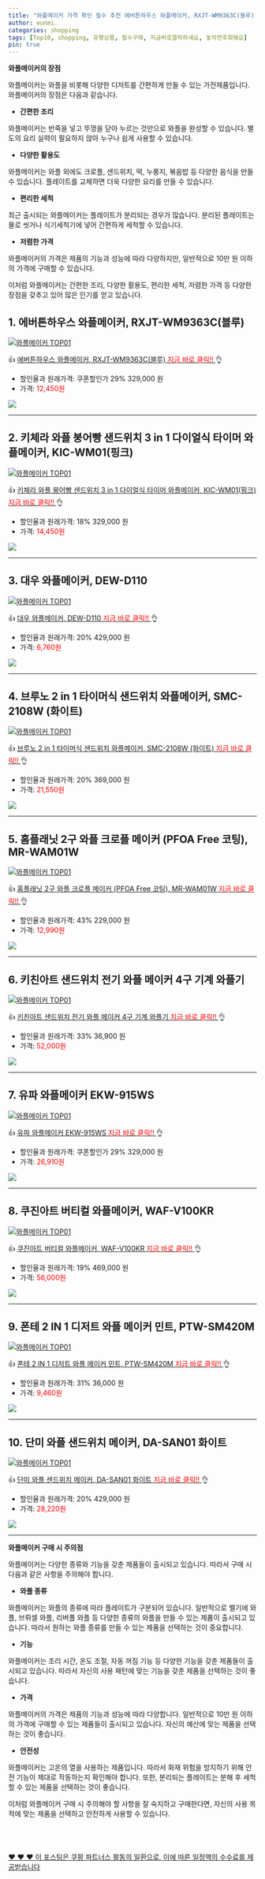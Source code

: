 ```yaml
---
title: "와플메이커 가격 확인 필수 추천 에버튼하우스 와플메이커, RXJT-WM9363C(블루) 비교 장점 구매가이드"
author: eunmi.
categories: shopping
tags: [Top10, shopping, 유행상품, 필수구매, 지금바로클릭하세요, 놓치면후회해요]
pin: true
---
```

**와플메이커의 장점**

와플메이커는 와플을 비롯해 다양한 디저트를 간편하게 만들 수 있는 가전제품입니다. 와플메이커의 장점은 다음과 같습니다.

* **간편한 조리**

와플메이커는 반죽을 넣고 뚜껑을 닫아 누르는 것만으로 와플을 완성할 수 있습니다. 별도의 요리 실력이 필요하지 않아 누구나 쉽게 사용할 수 있습니다.

* **다양한 활용도**

와플메이커는 와플 외에도 크로플, 샌드위치, 떡, 누룽지, 볶음밥 등 다양한 음식을 만들 수 있습니다. 플레이트를 교체하면 더욱 다양한 요리를 만들 수 있습니다.

* **편리한 세척**

최근 출시되는 와플메이커는 플레이트가 분리되는 경우가 많습니다. 분리된 플레이트는 물로 씻거나 식기세척기에 넣어 간편하게 세척할 수 있습니다.

* **저렴한 가격**

와플메이커의 가격은 제품의 기능과 성능에 따라 다양하지만, 일반적으로 10만 원 이하의 가격에 구매할 수 있습니다.

이처럼 와플메이커는 간편한 조리, 다양한 활용도, 편리한 세척, 저렴한 가격 등 다양한 장점을 갖추고 있어 많은 인기를 얻고 있습니다.

   

## 1. 에버튼하우스 와플메이커, RXJT-WM9363C(블루)

[![와플메이커 TOP01](https://thumbnail9.coupangcdn.com/thumbnails/remote/230x230ex/image/retail/images/2020/08/13/20/5/73b39b6e-fdce-41f5-af4f-560a3207028d.jpg)](https://link.coupang.com/re/AFFSDP?lptag=AF3617701&subid=GithubCoopas&pageKey=1957146026&traceid=V0-153&itemId=3325702243&vendorItemId=71312553464)


👍 [에버튼하우스 와플메이커, RXJT-WM9363C(블루) <font color=red> 지금 바로 클릭!! </font> ](https://link.coupang.com/re/AFFSDP?lptag=AF3617701&subid=GithubCoopas&pageKey=1957146026&traceid=V0-153&itemId=3325702243&vendorItemId=71312553464) 👌 


- 할인율과 원래가격: 쿠폰할인가 29%  329,000   원
- 가격: <span style='color:red'>12,450원</span>

[![](/discount_price.png)](https://link.coupang.com/re/AFFSDP?lptag=AF3617701&subid=GithubCoopas&pageKey=1957146026&traceid=V0-153&itemId=3325702243&vendorItemId=71312553464)

---


   

## 2. 키체라 와플 붕어빵 샌드위치 3 in 1 다이얼식 타이머 와플메이커, KIC-WM01(핑크)

[![와플메이커 TOP01](https://thumbnail10.coupangcdn.com/thumbnails/remote/230x230ex/image/retail/images/7387143202968844-47328562-5bfc-442e-8ae7-8270b5f3a42b.jpg)](https://link.coupang.com/re/AFFSDP?lptag=AF3617701&subid=GithubCoopas&pageKey=5750751185&traceid=V0-153&itemId=9709515926&vendorItemId=76993370557)


👍 [키체라 와플 붕어빵 샌드위치 3 in 1 다이얼식 타이머 와플메이커, KIC-WM01(핑크) <font color=red> 지금 바로 클릭!! </font> ](https://link.coupang.com/re/AFFSDP?lptag=AF3617701&subid=GithubCoopas&pageKey=5750751185&traceid=V0-153&itemId=9709515926&vendorItemId=76993370557) 👌 


- 할인율과 원래가격: 18%  329,000   원
- 가격: <span style='color:red'>14,450원</span>

[![](/discount_price.png)](https://link.coupang.com/re/AFFSDP?lptag=AF3617701&subid=GithubCoopas&pageKey=5750751185&traceid=V0-153&itemId=9709515926&vendorItemId=76993370557)

---


   

## 3. 대우 와플메이커, DEW-D110

[![와플메이커 TOP01](https://thumbnail10.coupangcdn.com/thumbnails/remote/230x230ex/image/retail/images/1925012904369815-52311b93-7e78-4965-be33-c2e00dde9e92.jpg)](https://link.coupang.com/re/AFFSDP?lptag=AF3617701&subid=GithubCoopas&pageKey=18753810&traceid=V0-153&itemId=75316782&vendorItemId=3125456851)


👍 [대우 와플메이커, DEW-D110 <font color=red> 지금 바로 클릭!! </font> ](https://link.coupang.com/re/AFFSDP?lptag=AF3617701&subid=GithubCoopas&pageKey=18753810&traceid=V0-153&itemId=75316782&vendorItemId=3125456851) 👌 


- 할인율과 원래가격: 20%  429,000   원
- 가격: <span style='color:red'>6,760원</span>

[![](/discount_price.png)](https://link.coupang.com/re/AFFSDP?lptag=AF3617701&subid=GithubCoopas&pageKey=18753810&traceid=V0-153&itemId=75316782&vendorItemId=3125456851)

---


   

## 4. 브루노 2 in 1 타이머식 샌드위치 와플메이커, SMC-2108W (화이트)

[![와플메이커 TOP01](https://thumbnail8.coupangcdn.com/thumbnails/remote/230x230ex/image/retail/images/3142949569747797-de33113b-034b-4448-b8e4-7c366b734c89.jpg)](https://link.coupang.com/re/AFFSDP?lptag=AF3617701&subid=GithubCoopas&pageKey=6150659110&traceid=V0-153&itemId=11869751241&vendorItemId=79142849827)


👍 [브루노 2 in 1 타이머식 샌드위치 와플메이커, SMC-2108W (화이트) <font color=red> 지금 바로 클릭!! </font> ](https://link.coupang.com/re/AFFSDP?lptag=AF3617701&subid=GithubCoopas&pageKey=6150659110&traceid=V0-153&itemId=11869751241&vendorItemId=79142849827) 👌 


- 할인율과 원래가격: 20%  369,000   원
- 가격: <span style='color:red'>21,550원</span>

[![](/discount_price.png)](https://link.coupang.com/re/AFFSDP?lptag=AF3617701&subid=GithubCoopas&pageKey=6150659110&traceid=V0-153&itemId=11869751241&vendorItemId=79142849827)

---


   

## 5. 홈플래닛 2구 와플 크로플 메이커 (PFOA Free 코팅), MR-WAM01W

[![와플메이커 TOP01](https://thumbnail6.coupangcdn.com/thumbnails/remote/230x230ex/image/retail/images/72544565101359-5c4eef29-3fad-4e17-b305-e214a0ec8446.jpg)](https://link.coupang.com/re/AFFSDP?lptag=AF3617701&subid=GithubCoopas&pageKey=2249812552&traceid=V0-153&itemId=3845233172&vendorItemId=71830035249)


👍 [홈플래닛 2구 와플 크로플 메이커 (PFOA Free 코팅), MR-WAM01W <font color=red> 지금 바로 클릭!! </font> ](https://link.coupang.com/re/AFFSDP?lptag=AF3617701&subid=GithubCoopas&pageKey=2249812552&traceid=V0-153&itemId=3845233172&vendorItemId=71830035249) 👌 


- 할인율과 원래가격: 43%  229,000   원
- 가격: <span style='color:red'>12,990원</span>

[![](/discount_price.png)](https://link.coupang.com/re/AFFSDP?lptag=AF3617701&subid=GithubCoopas&pageKey=2249812552&traceid=V0-153&itemId=3845233172&vendorItemId=71830035249)

---


   

## 6. 키친아트 샌드위치 전기 와플 메이커 4구 기계 와플기

[![와플메이커 TOP01](https://thumbnail8.coupangcdn.com/thumbnails/remote/230x230ex/image/vendor_inventory/6672/51ded1b6f30caa58b622eae8f49c125e2855469a3cb7e80ada739b1a1fc7.jpg)](https://link.coupang.com/re/AFFSDP?lptag=AF3617701&subid=GithubCoopas&pageKey=6271542008&traceid=V0-153&itemId=12828097538&vendorItemId=83443348629)


👍 [키친아트 샌드위치 전기 와플 메이커 4구 기계 와플기 <font color=red> 지금 바로 클릭!! </font> ](https://link.coupang.com/re/AFFSDP?lptag=AF3617701&subid=GithubCoopas&pageKey=6271542008&traceid=V0-153&itemId=12828097538&vendorItemId=83443348629) 👌 


- 할인율과 원래가격: 33%  36,900   원
- 가격: <span style='color:red'>52,000원</span>

[![](/discount_price.png)](https://link.coupang.com/re/AFFSDP?lptag=AF3617701&subid=GithubCoopas&pageKey=6271542008&traceid=V0-153&itemId=12828097538&vendorItemId=83443348629)

---


   

## 7. 유파 와플메이커 EKW-915WS

[![와플메이커 TOP01](https://thumbnail8.coupangcdn.com/thumbnails/remote/230x230ex/image/retail/images/1141806354761242-f3dd056b-00b4-430a-97e7-5c5d15a1d6fc.jpg)](https://link.coupang.com/re/AFFSDP?lptag=AF3617701&subid=GithubCoopas&pageKey=66046395&traceid=V0-153&itemId=222480584&vendorItemId=3111278534)


👍 [유파 와플메이커 EKW-915WS <font color=red> 지금 바로 클릭!! </font> ](https://link.coupang.com/re/AFFSDP?lptag=AF3617701&subid=GithubCoopas&pageKey=66046395&traceid=V0-153&itemId=222480584&vendorItemId=3111278534) 👌 


- 할인율과 원래가격: 쿠폰할인가 29%  329,000   원
- 가격: <span style='color:red'>26,910원</span>

[![](/discount_price.png)](https://link.coupang.com/re/AFFSDP?lptag=AF3617701&subid=GithubCoopas&pageKey=66046395&traceid=V0-153&itemId=222480584&vendorItemId=3111278534)

---


   

## 8. 쿠진아트 버티컬 와플메이커, WAF-V100KR

[![와플메이커 TOP01](https://thumbnail10.coupangcdn.com/thumbnails/remote/230x230ex/image/retail/images/8990979923193726-9041756b-bee9-4836-9403-57a1b0f1c599.jpg)](https://link.coupang.com/re/AFFSDP?lptag=AF3617701&subid=GithubCoopas&pageKey=15791679&traceid=V0-153&itemId=64742234&vendorItemId=3102209487)


👍 [쿠진아트 버티컬 와플메이커, WAF-V100KR <font color=red> 지금 바로 클릭!! </font> ](https://link.coupang.com/re/AFFSDP?lptag=AF3617701&subid=GithubCoopas&pageKey=15791679&traceid=V0-153&itemId=64742234&vendorItemId=3102209487) 👌 


- 할인율과 원래가격: 19%  469,000   원
- 가격: <span style='color:red'>56,000원</span>

[![](/discount_price.png)](https://link.coupang.com/re/AFFSDP?lptag=AF3617701&subid=GithubCoopas&pageKey=15791679&traceid=V0-153&itemId=64742234&vendorItemId=3102209487)

---


   

## 9. 폰테 2 IN 1 디저트 와플 메이커 민트, PTW-SM420M

[![와플메이커 TOP01](https://thumbnail8.coupangcdn.com/thumbnails/remote/230x230ex/image/retail/images/13132823793162297-0b566b0e-4750-4114-9bce-5bb4d8ef799d.jpg)](https://link.coupang.com/re/AFFSDP?lptag=AF3617701&subid=GithubCoopas&pageKey=5637650406&traceid=V0-153&itemId=9187951598&vendorItemId=76473761573)


👍 [폰테 2 IN 1 디저트 와플 메이커 민트, PTW-SM420M <font color=red> 지금 바로 클릭!! </font> ](https://link.coupang.com/re/AFFSDP?lptag=AF3617701&subid=GithubCoopas&pageKey=5637650406&traceid=V0-153&itemId=9187951598&vendorItemId=76473761573) 👌 


- 할인율과 원래가격: 31%  36,000   원
- 가격: <span style='color:red'>9,460원</span>

[![](/discount_price.png)](https://link.coupang.com/re/AFFSDP?lptag=AF3617701&subid=GithubCoopas&pageKey=5637650406&traceid=V0-153&itemId=9187951598&vendorItemId=76473761573)

---


   

## 10. 단미 와플 샌드위치 메이커, DA-SAN01 화이트

[![와플메이커 TOP01](https://thumbnail7.coupangcdn.com/thumbnails/remote/230x230ex/image/retail/images/8415943167505102-3d351fd2-d44e-4e36-b5fe-28bef3da8b1b.png)](https://link.coupang.com/re/AFFSDP?lptag=AF3617701&subid=GithubCoopas&pageKey=1596603553&traceid=V0-153&itemId=2727757610&vendorItemId=70717908317)


👍 [단미 와플 샌드위치 메이커, DA-SAN01 화이트 <font color=red> 지금 바로 클릭!! </font> ](https://link.coupang.com/re/AFFSDP?lptag=AF3617701&subid=GithubCoopas&pageKey=1596603553&traceid=V0-153&itemId=2727757610&vendorItemId=70717908317) 👌 


- 할인율과 원래가격: 20%  429,000   원
- 가격: <span style='color:red'>28,220원</span>

[![](/discount_price.png)](https://link.coupang.com/re/AFFSDP?lptag=AF3617701&subid=GithubCoopas&pageKey=1596603553&traceid=V0-153&itemId=2727757610&vendorItemId=70717908317)

---
**와플메이커 구매 시 주의점**

와플메이커는 다양한 종류와 기능을 갖춘 제품들이 출시되고 있습니다. 따라서 구매 시 다음과 같은 사항을 주의해야 합니다.

* **와플 종류**

와플메이커는 와플의 종류에 따라 플레이트가 구분되어 있습니다. 일반적으로 벨기에 와플, 브뤼셀 와플, 리버풀 와플 등 다양한 종류의 와플을 만들 수 있는 제품이 출시되고 있습니다. 따라서 원하는 와플 종류를 만들 수 있는 제품을 선택하는 것이 중요합니다.

* **기능**

와플메이커는 조리 시간, 온도 조절, 자동 꺼짐 기능 등 다양한 기능을 갖춘 제품들이 출시되고 있습니다. 따라서 자신의 사용 패턴에 맞는 기능을 갖춘 제품을 선택하는 것이 좋습니다.

* **가격**

와플메이커의 가격은 제품의 기능과 성능에 따라 다양합니다. 일반적으로 10만 원 이하의 가격에 구매할 수 있는 제품들이 출시되고 있습니다. 자신의 예산에 맞는 제품을 선택하는 것이 좋습니다.

* **안전성**

와플메이커는 고온의 열을 사용하는 제품입니다. 따라서 화재 위험을 방지하기 위해 안전 기능이 제대로 작동하는지 확인해야 합니다. 또한, 분리되는 플레이트는 분해 후 세척할 수 있는 제품을 선택하는 것이 좋습니다.

이처럼 와플메이커 구매 시 주의해야 할 사항을 잘 숙지하고 구매한다면, 자신의 사용 목적에 맞는 제품을 선택하고 안전하게 사용할 수 있습니다.<br><br><br><br><br> [ ❤ ❤ ❤ 이 포스팅은 쿠팡 파트너스 활동의 일환으로, 이에 따른 일정액의 수수료를 제공받습니다](https://link.coupang.com/a/bcEFyh)